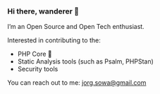 ### Hi there, wanderer 👋

I’m an Open Source and Open Tech enthusiast.

Interested in contributing to the:
- PHP Core 🐘
- Static Analysis tools (such as Psalm, PHPStan)
- Security tools

You can reach out to me: jorg.sowa@gmail.com

<!--
**jorgsowa/jorgsowa** is a ✨ _special_ ✨ repository because its `README.md` (this file) appears on your GitHub profile.

Here are some ideas to get you started:

- 🔭 I’m currently working on ...
- 🌱 I’m currently learning ...
- 👯 I’m looking to collaborate on ...
- 🤔 I’m looking for help with ...
- 💬 Ask me about ...
- 📫 How to reach me: ...
- 😄 Pronouns: ...
- ⚡ Fun fact: ...
-->
